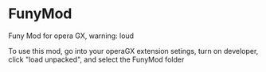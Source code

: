 # FunyMod
Funy Mod for opera GX, warning: loud

To use this mod, go into your operaGX extension setings, turn on developer, click "load unpacked", and select the FunyMod folder
